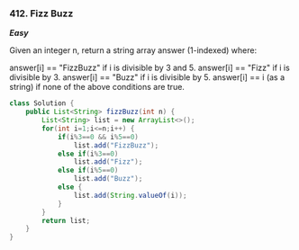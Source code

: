 ### 412. Fizz Buzz

***Easy***

Given an integer n, return a string array answer (1-indexed) where:

answer[i] == "FizzBuzz" if i is divisible by 3 and 5.
answer[i] == "Fizz" if i is divisible by 3.
answer[i] == "Buzz" if i is divisible by 5.
answer[i] == i (as a string) if none of the above conditions are true.

```Java
class Solution {
    public List<String> fizzBuzz(int n) {
        List<String> list = new ArrayList<>();
        for(int i=1;i<=n;i++) {
            if(i%3==0 && i%5==0)
                list.add("FizzBuzz");
            else if(i%3==0)
                list.add("Fizz");
            else if(i%5==0)
                list.add("Buzz");
            else {
                list.add(String.valueOf(i));
            }
        }
        return list;
    }
}
```
